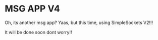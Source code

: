 # MSG APP V4
 Oh, its another msg app?
Yaas, but this time, using SimpleSockets V2!!!

It will be done soon dont worry!!